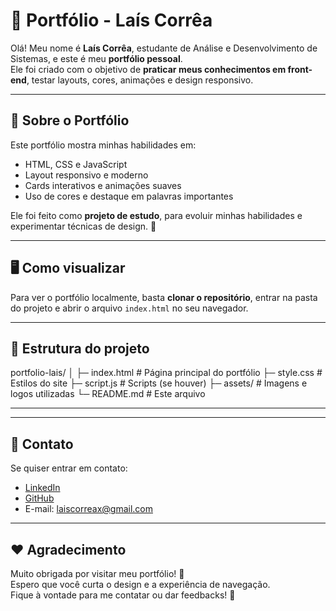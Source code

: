 # 🌟 Portfólio - Laís Corrêa

Olá! Meu nome é **Laís Corrêa**, estudante de Análise e Desenvolvimento de Sistemas, e este é meu **portfólio pessoal**.  
Ele foi criado com o objetivo de **praticar meus conhecimentos em front-end**, testar layouts, cores, animações e design responsivo.

---

## 🎨 Sobre o Portfólio

Este portfólio mostra minhas habilidades em:

- HTML, CSS e JavaScript  
- Layout responsivo e moderno  
- Cards interativos e animações suaves  
- Uso de cores e destaque em palavras importantes  

Ele foi feito como **projeto de estudo**, para evoluir minhas habilidades e experimentar técnicas de design. 🌈

---

## 🖥 Como visualizar

Para ver o portfólio localmente, basta **clonar o repositório**, entrar na pasta do projeto e abrir o arquivo `index.html` no seu navegador.

---

## 📂 Estrutura do projeto

portfolio-lais/
│
├─ index.html # Página principal do portfólio
├─ style.css # Estilos do site
├─ script.js # Scripts (se houver)
├─ assets/ # Imagens e logos utilizadas
└─ README.md # Este arquivo

---


---

## 💬 Contato

Se quiser entrar em contato:

- [LinkedIn](https://www.linkedin.com/in/laiscorreax)  
- [GitHub](https://github.com/laiscorreax)  
- E-mail: laiscorreax@gmail.com

---

## ❤️ Agradecimento

Muito obrigada por visitar meu portfólio! 🌟  
Espero que você curta o design e a experiência de navegação.  
Fique à vontade para me contatar ou dar feedbacks! 🎉
